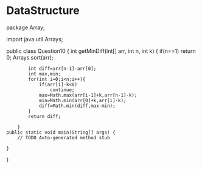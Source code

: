 # DataStructure
package Array;

import java.util.Arrays;

public class Question10 {
	 int getMinDiff(int[] arr, int n, int k) {
		 if(n==1)
		        return 0; 
	       Arrays.sort(arr);
	       
	        
	        int diff=arr[n-1]-arr[0];
	        int max,min;
	        for(int i=0;i<n;i++){
	        	if(arr[i]-k<0)
	        		continue;
	            max=Math.max(arr[i-1]+k,arr[n-1]-k);
	            min=Math.min(arr[0]+k,arr[i]-k);
	            diff=Math.min(diff,max-min);
	        }
	        return diff;
	        
	    }
	public static void main(String[] args) {
		// TODO Auto-generated method stub

	}

}
